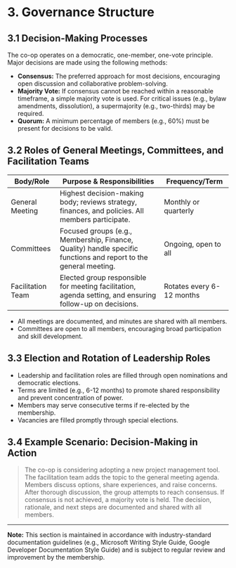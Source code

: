 # 3. Governance Structure

## 3.1 Decision-Making Processes
The co-op operates on a democratic, one-member, one-vote principle. Major decisions are made using the following methods:

- **Consensus:** The preferred approach for most decisions, encouraging open discussion and collaborative problem-solving.
- **Majority Vote:** If consensus cannot be reached within a reasonable timeframe, a simple majority vote is used. For critical issues (e.g., bylaw amendments, dissolution), a supermajority (e.g., two-thirds) may be required.
- **Quorum:** A minimum percentage of members (e.g., 60%) must be present for decisions to be valid.

## 3.2 Roles of General Meetings, Committees, and Facilitation Teams

| Body/Role            | Purpose & Responsibilities                                      | Frequency/Term         |
|----------------------|----------------------------------------------------------------|------------------------|
| General Meeting      | Highest decision-making body; reviews strategy, finances, and policies. All members participate. | Monthly or quarterly   |
| Committees           | Focused groups (e.g., Membership, Finance, Quality) handle specific functions and report to the general meeting. | Ongoing, open to all   |
| Facilitation Team    | Elected group responsible for meeting facilitation, agenda setting, and ensuring follow-up on decisions. | Rotates every 6-12 months |

- All meetings are documented, and minutes are shared with all members.
- Committees are open to all members, encouraging broad participation and skill development.

## 3.3 Election and Rotation of Leadership Roles
- Leadership and facilitation roles are filled through open nominations and democratic elections.
- Terms are limited (e.g., 6-12 months) to promote shared responsibility and prevent concentration of power.
- Members may serve consecutive terms if re-elected by the membership.
- Vacancies are filled promptly through special elections.

## 3.4 Example Scenario: Decision-Making in Action
> The co-op is considering adopting a new project management tool. The facilitation team adds the topic to the general meeting agenda. Members discuss options, share experiences, and raise concerns. After thorough discussion, the group attempts to reach consensus. If consensus is not achieved, a majority vote is held. The decision, rationale, and next steps are documented and shared with all members.

---

**Note:** This section is maintained in accordance with industry-standard documentation guidelines (e.g., Microsoft Writing Style Guide, Google Developer Documentation Style Guide) and is subject to regular review and improvement by the membership.
